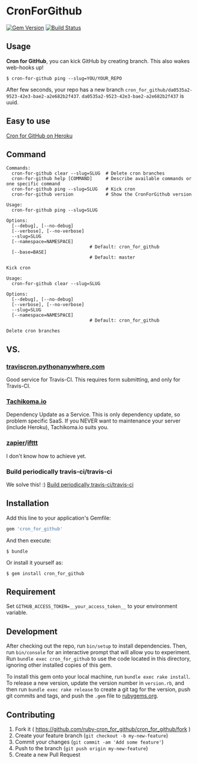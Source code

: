 # CronForGithub

[![Gem Version](http://img.shields.io/gem/v/cron_for_github.svg?style=flat)](http://badge.fury.io/rb/cron_for_github)
[![Build Status](http://img.shields.io/travis/packsaddle/ruby-cron_for_github/master.svg?style=flat)](https://travis-ci.org/packsaddle/ruby-cron_for_github)

## Usage

**Cron for GitHub**, you can kick GitHub by creating branch. This also wakes web-hooks up!

```
$ cron-for-github ping --slug=YOU/YOUR_REPO
```

After few seconds, your repo has a new branch `cron_for_github/da0535a2-9523-42e3-bae2-a2e682b2f437`.
`da0535a2-9523-42e3-bae2-a2e682b2f437` is uuid.

## Easy to use

[Cron for GitHub on Heroku](https://github.com/packsaddle/ruby-cron_for_github-app)

## Command

```
Commands:
  cron-for-github clear --slug=SLUG  # Delete cron branches
  cron-for-github help [COMMAND]     # Describe available commands or one specific command
  cron-for-github ping --slug=SLUG   # Kick cron
  cron-for-github version            # Show the CronForGithub version

Usage:
  cron-for-github ping --slug=SLUG

Options:
  [--debug], [--no-debug]
  [--verbose], [--no-verbose]
  --slug=SLUG
  [--namespace=NAMESPACE]
                               # Default: cron_for_github
  [--base=BASE]
                               # Default: master

Kick cron

Usage:
  cron-for-github clear --slug=SLUG

Options:
  [--debug], [--no-debug]
  [--verbose], [--no-verbose]
  --slug=SLUG
  [--namespace=NAMESPACE]
                               # Default: cron_for_github

Delete cron branches
```

## VS.

### [traviscron.pythonanywhere.com](http://traviscron.pythonanywhere.com/)

Good service for Travis-CI. This requires form submitting, and only for Travis-CI.

### [Tachikoma.io](http://tachikoma.io)

Dependency Update as a Service.
This is only dependency update, so problem specific SaaS.
If you NEVER want to maintenance your server (include Heroku), Tachikoma.io suits you.

### [zapier](https://zapier.com/)/[ifttt](https://ifttt.com/)

I don't know how to achieve yet.

### Build periodically travis-ci/travis-ci

We solve this! :)
[Build periodically travis-ci/travis-ci](https://github.com/travis-ci/travis-ci/issues/582)

## Installation

Add this line to your application's Gemfile:

```ruby
gem 'cron_for_github'
```

And then execute:

    $ bundle

Or install it yourself as:

    $ gem install cron_for_github

## Requirement

Set `GITHUB_ACCESS_TOKEN=__your_access_token__` to your environment variable.

## Development

After checking out the repo, run `bin/setup` to install dependencies. Then, run `bin/console` for an interactive prompt that will allow you to experiment. Run `bundle exec cron_for_github` to use the code located in this directory, ignoring other installed copies of this gem.

To install this gem onto your local machine, run `bundle exec rake install`. To release a new version, update the version number in `version.rb`, and then run `bundle exec rake release` to create a git tag for the version, push git commits and tags, and push the `.gem` file to [rubygems.org](https://rubygems.org).

## Contributing

1. Fork it ( https://github.com/ruby-cron_for_github/cron_for_github/fork )
2. Create your feature branch (`git checkout -b my-new-feature`)
3. Commit your changes (`git commit -am 'Add some feature'`)
4. Push to the branch (`git push origin my-new-feature`)
5. Create a new Pull Request
